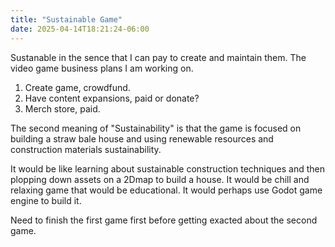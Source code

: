 ```yaml
---
title: "Sustainable Game"
date: 2025-04-14T18:21:24-06:00
---
```

Sustanable in the sence that I can pay to create and maintain them. The video game business plans I am working on.

1. Create game, crowdfund.
2. Have content expansions, paid or donate? 
3. Merch store, paid. 

The second meaning of "Sustainability" is that the game is focused on building a straw bale house and using renewable resources and construction materials sustainability. 

It would be like learning about sustainable construction techniques and then plopping down assets on a 2Dmap to build a house. It would be chill and relaxing game that would be educational. It would perhaps use Godot game engine to build it. 

Need to finish the first game first before getting exacted about the second game.
